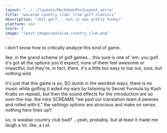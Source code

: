 ```yaml
---
layout: "../../layouts/MarkdownPostLayout.astro"
title: "waialae country club: true golf classics"
description: "shit golf... but it was pretty funny!"
platform: n64
score: 5
image: "/post_images/waialae_country_club.png"
---
```

i don't know how to critically analyze this kind of game.

like, in the grand scheme of golf games... this sure is one of 'em. you golf. it's got all the options you'd expect; none of them feel awesome or impactful, but they're, in fact, there. it's a little too easy to top out, sure, but nothing wild.

it's just that this game is so, SO dumb in the weirdest ways. there is no music while golfing (i aided my ears by listening to Secret Formula by Kash Krabs on repeat), but then the sound effects for the introduction are so over-the-top. the intro SCREAMS "we paid our translation team 4 pennies and rolled with it." the settings options are atrocious and make no sense. nothing here lines up!!

so, is waialae country club bad? ...yeah, probably. but at least it made me laugh a lot. like, a Lot.